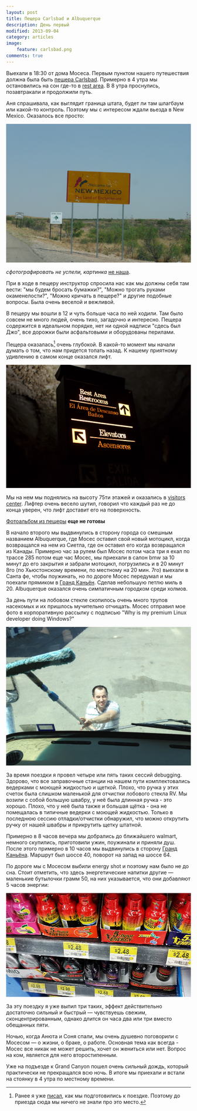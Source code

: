 ```yaml
---
layout: post
title: Пещера Carlsbad и Albuquerque
description: День первый
modified: 2013-09-04
category: articles
image:
    feature: carlsbad.png
comments: true
---
```


Выехали в 18:30 от дома Мосеса. Первым пунктом нашего путешествия должна была
быть [пещера Carlsbad][cavern]. Примерно в 4 утра мы остановились на сон где-то в [rest area][rest]. В
8 утра проснулись, позавтракали и продолжили путь.

Аня спрашивала, как выглядит граница штата, будет ли там шлагбаум или какой-то контроль. 
Поэтому мы с интересом ждали вьезда в New Mexico. Оказалось все просто:

![Welcome to New Mexico](/images/Welcome-to-NM6.8.11.jpg)

*сфотографировать не успели, картинка* [не наша][welcomenm].

При в ходе в пещеру инструктор спросила нас как мы должны себя там вести: "мы
будем бросать бумажки?", "Можно трогать руками окаменелости?", "Можно кричать в
пещере?" и другие подобные вопросы. Была очень веселой и вежливой.

В пещеру мы вошли в 12 и чуть больше часа по ней ходили. Там было совсем не
много людей, очень тихо, загадочно и интересно. Пещера содержится в идеальном
порядке, нет ни одной надписи "сдесь был Джо", все дорожки были асфальтовыми и
оборудованы перилами. 

Пещера оказалась[^1] очень глубокой. В какой-то момент мы начали думать о том, что нам придется топать назад.
К нашему приятному удивлению в самом конце оказался лифт. 


![Carlsbad elevator](/images/carlsbad_elevator.jpg)


Мы на нем мы поднялись на высоту 75ти этажей и оказались в [visitors center][visitors].  Лифтер очень весело шутил,
говорил что каждый раз не до конца уверен, что лифт доставит его на
поверхность.

[Фотоальбом из пещеры][carlsbad_photos] **еще не готовы**

В начало второго мы выдвинулись в сторону города
со смешным названием Albuquerque, где Мосес оставил свой новый мотоцикл,
когда возвращался на нем из Сиетла, где он оставил его когда
возвращался из Канады. Примерно час за рулем был Мосес потом часа три я
ехал по трассе 285 потом еще час Мосес, мы приехали в салон bmw за 10 минут
до его закрытия и забрали мотоцикл, погрузились и в 20 минут 8го (по
Хьюстонскому времени, по местному на 20 мин. 7го) выехали в Санта
фе,  чтобы поужинать, но по дороге Мосес передумал и мы поехали прямиком в [Гранд Каньён](/articles/grand-canyon). 
Сделав небольшую петлю миль в 20. Albuquerque оказался очень симпатичным городком среди холмов.
    
За день пути на лобовом стекле скопилось очень много трупов насекомых и их пришлось мучительно отчищать.
Мосес отправил мое фото в корпоративную рассылку с подписью "Why is my premium Linux developer doing Windows?"

![RV debugging](/images/debugging.jpeg)

За время поездки я провел четыре или пять таких сессий debugging. 
Здорово, что все заправочные станции на нашем пути комплектовались ведерками с
моющей жидкостью и щеткой. Плохо, что ручка у этих счеток была слишком
маленькой для отчистки лобового стекла RV. Мы возили с собой большую швабру, у
неё была длинная ручка - это хорошо. Плохо, что у неё была также и большая
щётка - она не помещалась в типичные ведерки с моющей жидкостью. Только в
последнюю сессию отладки/отчистки обнаружил, что можно открутить ручку от нашей
швабры и прикрутить щетку штатной.
    
Примерно в 8 часов вечера мы добрались до
ближайшего walmart, немного скупились, приготовили ужин, поужинали и
приняли душ. После этого примерно в 10 часов мы выдвинулись в сторону
[Гранд Каньёна](/articles/grand-canyon). Маршрут был шоссе 40, поворот на запад на шоссе 64. 

По дороге мы с Мосесом выбили energy shot и поэтому нам было не до сна. Стоит отметить, что
здесь энергетические напитки другие — маленькие бутылочки грамм 50, на них
указывается, что они добавляют 5 часов энергии:

![Energy shot](/images/energy_shots.jpg)

За эту поездку я уже выпил три таких, эффект действительно достаточно сильный и
быстрый — чувствуешь свежим, сконцентрированным, однако длится он часа два или три вместо обещанных пяти.

Ночью, когда Анюта и Соня спали, мы очень душевно поговорили с Мосесом — о жизни, о браке, о работе.
Основная тема как всегда - Мосес все никак не может решить, хочет он жениться или нет. Вопрос на ком, является для него второстипенным.

Уже на подъезде к Grand Canyon пошел очень сильный дождь, который практически не прекращался всю ночь. 
В итоге мы приехали и встали на стоянку в 4 утра по местному времени.

[^1]: Ранее я уже [писал](/articles/route-planning/), как мы подготовились к поездке. Поэтому до приезда сюда мы ничего не знали про это место.

[rest]: http://en.wikipedia.org/wiki/Rest_area
[cavern]: http://www.nps.gov/cave/index.htm
[welcomenm]: http://interwovenheart.blogspot.com/2011/06/day-8-june-8-2011-santa-fe-nm.html
[visitors]: http://en.wikipedia.org/wiki/Visitor_center
[carlsbad_photos]: http://rvtrip.us
